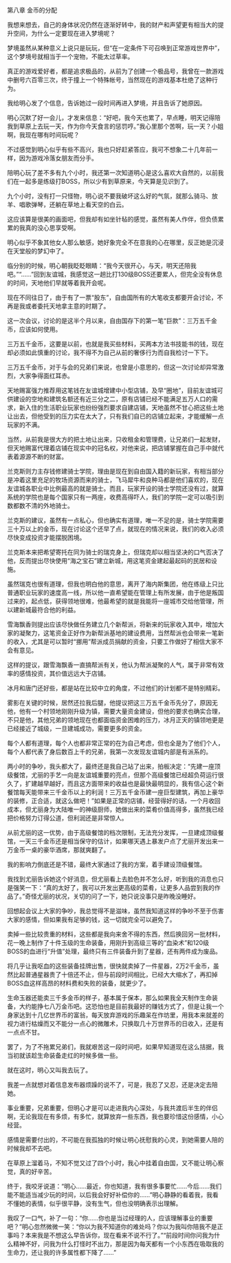 第八章 金币的分配


我想来想去，自己的身体状况仍然在逐渐好转中，我的财产和声望更有相当大的提升空间，为什么一定要现在进入梦境呢？

梦境虽然从某种意义上说只是玩玩，但“在一定条件下可召唤到正常游戏世界中”，这个梦境号就相当于一个宠物，不能太过草率。

真正的游戏爱好者，都是追求极品的，从前为了创建一个极品号，我曾在一款游戏中删号六百零三次，终于撞上一个特殊帐号，当然现在的游戏基本杜绝了这种行为。

我给明心发了个信息，告诉她过一段时间再进入梦境，并且告诉了她原因。

明心沉默了好一会儿，才发来信息：“好吧，我今天也累了，早点睡，明天记得陪我到草原上去玩一天，作为你今天食言的惩罚哼。”我心里那个苦啊，玩一天？小姐啊，我现在哪有时间玩呢？

不过感觉到明心似乎有些不高兴，我也只好赶紧答应，我可不想象二十几年前一样，因为游戏冷落女朋友而分手。

陪明心玩了差不多有九个小时，我还第一次知道明心是这么喜欢大自然的，以前我们在一起多是练级打BOSS，所以少有到草原来，今天算是见识到了。

九个小时，没有打一只怪物，明心说不要我破坏这么好的气氛，就那么骑马、放羊、唱歌弹琴，还躺在草地上看天空的白云。

这应该算是很美的画面吧，但我却有如坐针毡的感觉，虽然有美人作伴，但负债累累的我真的没心思享受啊。

明心似乎不象其他女人那么敏感，她好象完全不在意我的心在哪里，反正她是沉浸在天堂般的梦幻中了。

临分别的时候，明心朝我眨眨眼睛：“我今天很开心，与天，明天还陪我吧。”“……”回到友谊城，我感觉这一趟比打130级BOSS还要累人，但完全没有休息的时间，天地他们早就等着我开会呢。

现在不同往日了，由于有了一票“股东”，自由国所有的大笔收支都要开会讨论，不再是我或者委托天地拿主意的时期了。

这一次会议，讨论的是这半个月以来，自由国存下的第一笔“巨款”：三万五千金币，应该如何使用。

三万五千金币，这要是以前，也就是我买些材料，买两本方法书技能书的钱，现在却必须如此慎重的讨论，我不得不为自己从前的奢侈行为而自我检讨一下下。

三万五千金币，对于与会的兄弟们来说，也曾是小意思的，但这一次讨论却异常激烈，大家争得面红耳赤。

天地赐富强力推荐用这笔钱在友谊城增建中小型店铺，及早“圈地”，目前友谊城可供建设的空地和建筑名额还有近三分之二，原有店铺已经不能满足五万人口的需求，新入住的生活职业玩家也纷纷强烈要求自建店铺，天地虽然不甘心把这些土地让出去，但他受到的压力实在太大了，只有我们自已的店铺立起来，才能缓解一点玩家的不满。

当然，从前我是很大方的把土地让出来，只收租金和管理费，让兄弟们一起发财，但天地赐富代理着店铺在现实中的冠名权，对他来说，把店铺掌握在自己手中就代表着源源不断的财富。

兰克斯则力主存钱修建骑士学院，理由是现在到自由国入籍的新玩家，有相当部分是冲着这里充足的牧场资源而来的骑士，飞马犀牛和良种马都是他们喜欢的，现在友谊城各职业中比例最高的就是骑士。而且，玩家开设的骑士学院还没有过，就算系统的学院也是每个国家只有一两座，收费高得吓人，我们的学院一定可以吸引到数都数不清的外地骑士。

兰克斯的建议，虽然有一点私心，但也确实有道理，唯一不足的是，骑士学院需要三十万以上的金币，现在讨论这个还早了点，就现在的情况来说，我们的收入必须尽快变成投资才能摆脱困境。

兰克斯本来把希望寄托在同为骑士的瑞克身上，但瑞克却以相当坚决的口气否决了他，反而提出尽快使用“海之宝石”建立新城，用这笔资金建起最起码的民居和设施。

虽然瑞克也很有道理，但我也明白他的意思，离开了海内斯集团，他在练级上只比普通职业玩家的速度高一线，所以他一直希望能在管理上有所发展，由于他是叛国过来的，起点低，获得领地很难，他最希望的就是我能将一座城市交给他管理，所以建新城最符合他的利益。

雪海飘香则提出应该尽快做任务建立几个新帮派，将新来的玩家收入其中，增加大家的凝聚力，这笔资金正好作为新帮派基地的建设费用，当然帮派也会带来一笔新的收入，尤其是可以暂时“挪用”帮派成员捐献的资金，只要工作做好了相信大家不会有意见。

这样的提议，跟雪海飘香一直搞帮派有关，他认为帮派凝聚的人气，属于非常有效率的感情投资，其价值远远大于店铺。

冰月和唐门还好些，都是站在比较中立的角度，不过他们的计划都不是特别精彩。

雾影在关键的时候，居然还拉我后腿，他提议把这三万五千金币先分了，原因无他，他有一个村领地刚刚升级为镇，需要大量资金建设，但他的要求也确实合理，不只是他，其他兄弟的领地现在也都面临资金困难的压力，冰月正天的镇领地更是已经接近了城级，一旦建城成功，需要更多的资金。

每个人都有道理，每个人也都非常正常的在为自己考虑，但也全是为了他们个人，每个人都代表了身后数百上千的兄弟，我第一次发现友谊城内部是有派系的。

两小时的争吵，我头都大了，最终还是我自己站了出来，拍板决定：“先建一座顶级餐馆，尤丽的手艺一向是友谊城重要的亮点，但那个高级餐馆已经超负荷运行很久了，扩建越早越好，而且这方面带来的收益也是最快最明显的，我有信心这个新餐馆每天能带来三千金币以上的利润！三万五千金币建一座巨型建筑，再加上豪华的装修，正合适，就这么做吧！”如果是正常的店铺，经营得好的话，一个月收回成本，但尤丽身为大陆唯一的神级厨师，她做出来的菜肴价值高得多，虽然我已经把价格努力订得公道，但利润还是非常惊人。

从前尤丽的这一优势，由于高级餐馆的档次限制，无法充分发挥，一旦建成顶级餐馆，一天三千金币还是相当保守的估计，如果哪天遇上暴发户点了尤丽开发出来一万金币一桌的豪华酒席，那就爽翻了。

我的影响力倒底还是不错，最终大家通过了我的方案，着手建设顶级餐馆。

我找到尤丽告诉她这个好消息，但尤丽看上去脸色并不怎么好，听到我的消息也只是强笑一下：“真的太好了，我可以开发出更高级的菜肴，让更多人品尝到我的作品了。”奇怪尤丽的状况，关切的问了一下，她只说没事只是昨晚没睡好。

回想起会议上大家的争吵，我总觉得不是滋味，虽然我知道这样的争吵不至于伤害大家的感情，但如果我有足够的钱，这一切就完全可以避免了。

卖掉一些比较贵重的材料，这些都是我向来舍不得的东西，然后换回另一批材料，花一晚上制作了十件玉级的生命装备，用刚升到高级三等的“血染术”和120级BOSS的血进行“升值”处理，最终只有三件装备升到了星器，还有两件成为废品。

将几乎让我呕血的这些装备挂牌出售，很快就卖掉了一件星器，2万2千金币，虽然比起普通星器贵了十倍还不止，但与前段时间相比，已经大大缩水了，再扣掉BOSS血这样高昂的材料费和失败的装备，就更少了。

生命玉器还能卖三千多金币的样子，基本属于保本，那么如果我全天制作生命装备，大约能挣七八万金币吧。这恐怕也是目前我最好的赚钱方式了，但是让我一个身家达到十几亿世界币的富翁，每天放弃游戏的乐趣呆在作坊里，用我本来就差的视力进行枯燥而又不能分一点心的微雕术，只换取几十万世界币的日收入，还是有一点点不甘。

罢了，为了不拖累兄弟们，我就艰苦这一段时间吧，如果早知道现在这么拮据，我当初就该趁生命装备走红的时候多做一些。

就在这时，明心又叫我去玩了。

我差一点就想对着信息发布器烦躁的说不了，可是，我忍了又忍，还是决定去陪她。

事业重要，兄弟重要，但明心才是可以走进我内心深处，与我共渡后半生的伴侣啊，无论我现在有多烦，有多忙，就算放弃一些东西，我也要珍惜这份感情，小心经营。

感情是需要付出的，不可能在我孤独的时候让明心抚慰我的心灵，到她需要人陪的时候我却不去吧。

在草原上溜着马，不知不觉又过了四个小时，我心中挂着自由国，又不能让明心察觉，真的好辛苦。

终于，我咬牙说道：“明心……最近，你也知道，我有很多事要忙……今后……我们能不能适当减少玩的时间，以后我会好好补偿你的……”明心静静的看着我，我看不懂她的表情，似乎很平静，没有生气，但也没明确表示出理解。

我叹了一口气，补了一句：“你……你也是当过经理的人，应该理解事业的重要吧？”明心忽然微微一笑：“你以为我不知道你的难处吗？你以为我叫你陪我不是正事吗？本来我是不想这么早告诉你，现在看来不说不行了。”“前段时间你问我为什么精神不好，问我为什么打怪时不出力，那是因为每天都有一个小东西在吸取我的生命力，还让我的许多属性都下降了……”





